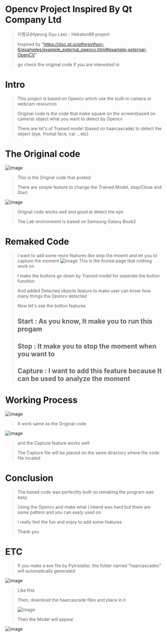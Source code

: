 # Opencv Project Inspired By Qt Company Ltd

> 이형규(Hyeong Gyu Lee) - Hekaton99 project
> 
> Inspired by "https://doc.qt.io/qtforpython-6/examples/example_external_opencv.html#example-external-OpenCV"
> 
> go check the original code If you are interested in
>
> 
# Intro
> This project is based on Opencv which use the built-in camera or webcam resources
> 
> Original code is the code that make square on the screen(based on camera) object what you want to detect by Opencv
> 
> There are lot's of Trained model (based on haarcascade) to detect the object (eye, frontal face, car ...etc)
>
# The Original code
![image](https://github.com/user-attachments/assets/abb4710f-314d-4411-8d21-7c6b70199eb1)
> This is the Orignal code that posted
> 
> There are simple feature to change the Trained Model, stop/Close and Start
> 
![image](https://github.com/user-attachments/assets/6dbf0392-40d6-45ab-983a-dab4b3eae8f7)
> Orignal code works well and good at detect the eye
> 
> The Lab environment is based on Samsung Galaxy Book2
>
# Remaked Code
> I want to add some more features like stop the moemt and let you to capture the moment
![image](https://github.com/user-attachments/assets/980e82e0-3624-4d45-aebf-0494a7eb4726)
> This is the frontal page that nothing work on
> 
> I make the buttons go down by Trained model for seperate the button function
> 
> And added Detected objects feature to make user can know how many things tha Opencv detected
> 
> Now let's see the button features
> 
> ## Start : As you know, It make you to run this progam
> 
> ## Stop : It make you to stop the moment when you want to
> 
> ## Capture : I want to add this feature because It can be used to analyze the moment
>
> 
# Working Process
![image](https://github.com/user-attachments/assets/5de664df-7032-4fb4-9322-6d03f7373159)
> It work same as the Original code
> 
![image](https://github.com/user-attachments/assets/0cd66b69-aba1-42c7-9a99-97b7dcc0aae0)
> and the Capture feature works well
> 
> The Capture file will be placed on the same diractory where the code file located
>
# Conclusion
> The based code was perfectlty built so remaking the program was easy
> 
> Using the Opencv and make what I intend was hard but there are some pattern and you can easly used on
> 
> I really feel the fun and enjoy to add some features
> 
> Thank you
>
# ETC
> If you make a exe file by PyInstaller, the folder named "haarcascades" will automatically generated
>
![image](https://github.com/user-attachments/assets/9c53ddf3-6f1c-4a95-9c62-bd250225f191)
>
>Like this
>
> Then, download the haarcascade files and place in it
>
>![image](https://github.com/user-attachments/assets/70ce0585-aadc-4c1b-beef-76087fb7ffc5)
>
> Then the Model will appear
>
![image](https://github.com/user-attachments/assets/ce124dad-6f41-4785-af29-28b39b30bf4d)





